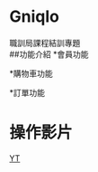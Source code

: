 # Gniqlo
職訓局課程結訓專題  
##功能介紹
  *會員功能


  *購物車功能


  *訂單功能
# 操作影片
[YT](https://www.youtube.com/watch?v=0V8mwalj3GU&ab_channel=%E4%B8%89%E5%85%83)
